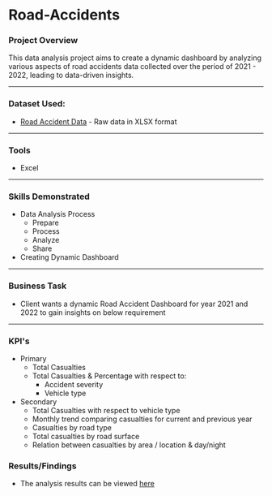 # Road-Accidents

### Project Overview
This data analysis project aims to create a dynamic dashboard by analyzing various aspects of road accidents data collected over the period of 2021 - 2022, leading to data-driven insights. 

---

### Dataset Used:
* [Road Accident Data](Data-Source/) - Raw data in XLSX format

---

### Tools
* Excel

---

### Skills Demonstrated
* Data Analysis Process
    * Prepare
    * Process
    * Analyze
    * Share
* Creating Dynamic Dashboard

---

### Business Task
* Client wants a dynamic Road Accident Dashboard for year 2021 and 2022 to gain insights on below requirement

---

### KPI's
* Primary
    * Total Casualties
    * Total Casualties & Percentage with respect to:
        * Accident severity
        * Vehicle type
* Secondary
    * Total Casualties with respect to vehicle type
    * Monthly trend comparing casualties for current and previous year
    * Casualties by road type
    * Total casualties by road surface
    * Relation between casualties by area / location & day/night

### Results/Findings
* The analysis results can be viewed [here](Results.md)